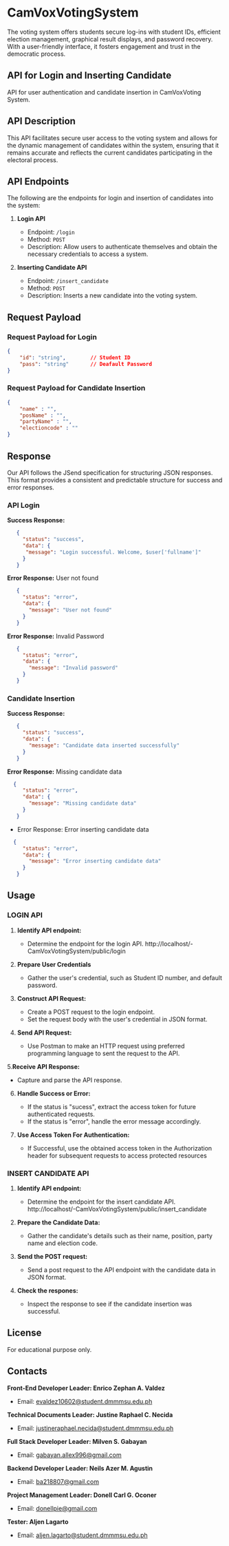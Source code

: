 # CamVoxVotingSystem
The  voting system offers students secure log-ins with student IDs, efficient election management, graphical result displays, and password recovery. With a user-friendly interface, it fosters engagement and trust in the democratic process.

## API for Login and Inserting Candidate
API for user authentication and candidate insertion in CamVoxVoting System.

## API Description
This API facilitates secure user access to the voting system and allows for the dynamic management of candidates within the system, ensuring that it remains accurate and reflects the current candidates participating in the electoral process.

## API Endpoints
The following are the endpoints for login and insertion of candidates into the system:

1. **Login API**
   - Endpoint: `/login`
   - Method: `POST`
   - Description: Allow users to authenticate themselves and obtain the necessary credentials to access a system.

2. **Inserting Candidate API**
   - Endpoint: `/insert_candidate`
   - Method: `POST`
   - Description: Inserts a new candidate into the voting system.

## Request Payload
### Request Payload for Login

```json
{
    "id": "string",        // Student ID
    "pass": "string"       // Deafault Password
}
```

### Request Payload for Candidate Insertion

```json
{
    "name" : "",
    "posName" : "",
    "partyName" : "",
    "electioncode" : ""
}
```


## Response
Our API follows the JSend specification for structuring JSON responses. This format provides a consistent and predictable structure for success and error responses.
### API Login
**Success Response:**

   ```json
      {
        "status": "success",
        "data": {
         "message": "Login successful. Welcome, $user['fullname']"
        }
      }
   ```

**Error Response:** User not found
     
   ```json
      {
        "status": "error",
        "data": {
          "message": "User not found"
        }
      }
   ```
**Error Response:** Invalid Password
  
   ```json
      {
        "status": "error",
        "data": {
          "message": "Invalid password"
        }
      }
   ```

### Candidate Insertion
**Success Response:**
   
   ```json
      {
        "status": "success",
        "data": {
          "message": "Candidate data inserted successfully"
        }
      }
   ```
**Error Response:** Missing candidate data

   ```json
     {
        "status": "error",
        "data": {
          "message": "Missing candidate data"
        }
      }
   ```
   - Error Response: Error inserting candidate data

   ```json
     {
        "status": "error",
        "data": {
          "message": "Error inserting candidate data"
        }
      }
   ```
     
## Usage
### LOGIN API
1. **Identify API endpoint:**
   - Determine the endpoint for the login API. http://localhost/-CamVoxVotingSystem/public/login
     
2. **Prepare User Credentials**
   - Gather the user's credential, such as Student ID number, and default password.

3. **Construct API Request:**
   - Create a POST request to the login endpoint.
   - Set the request body with the user's credential in JSON format.

4. **Send API Request:**
   - Use Postman to make an HTTP request using preferred programming language to sent the request to the API.

5.**Receive API Response:**
   - Capture and parse the API response.

6. **Handle Success or Error:**
   - If the status is "sucess", extract the access token for future authenticated requests.
   - If the status is "error", handle the error message accordingly.

7. **Use Access Token For Authentication:**
   - If Successful, use the obtained access token in the Authorization header for subsequent requests to access protected resources


### INSERT CANDIDATE API

1. **Identify API endpoint:**
   - Determine the endpoint for the insert candidate API. http://localhost/-CamVoxVotingSystem/public/insert_candidate
  
2. **Prepare the Candidate Data:**
   - Gather the candidate's details such as their name, position, party name and election code.

3. **Send the POST request:**
   - Send a post request to the API endpoint with the candidate data in JSON format.

4. **Check the respones:**

   - Inspect the response to see if the candidate insertion was successful.

## License
For educational purpose only.

## Contacts
**Front-End Developer Leader: Enrico Zephan A. Valdez**
   - Email: evaldez10602@student.dmmmsu.edu.ph
     
**Technical Documents Leader: Justine Raphael C. Necida**
   - Email: justineraphael.necida@student.dmmmsu.edu.ph
     
**Full Stack Developer Leader: Milven S. Gabayan**
   - Email: gabayan.allex996@gmail.com
     
**Backend Developer Leader: Neils Azer M. Agustin**
   - Email: ba218807@gmail.com
     
**Project Management Leader: Donell Carl G. Oconer**
   - Email: donellpie@gmail.com
     
**Tester: Aljen Lagarto**
   - Email: aljen.lagarto@student.dmmmsu.edu.ph




